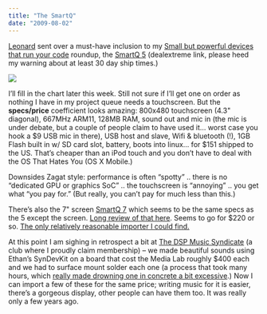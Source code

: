 ```yaml
---
title: "The SmartQ"
date: "2009-08-02"
---
```


[Leonard](http://randomfoo.net) sent over a must-have inclusion to my [Small but powerful devices that run your code](http://notes.variogr.am/post/145353397/small-but-powerful-devices-that-run-your-code) roundup, the [SmartQ 5](https://www.dealextreme.com/details.dx/sku.26366~r.69499297) (dealextreme link, please heed my warning about at least 30 day ship times.)

![](images/smartq_5_mid_1.jpg)

I’ll fill in the chart later this week. Still not sure if I’ll get one on order as nothing I have in my project queue needs a touchscreen. But the **specs/price** coefficient looks amazing: 800x480 touchscreen (4.3" diagonal), 667MHz ARM11, 128MB RAM, sound out and mic in (the mic is under debate, but a couple of people claim to have used it… worst case you hook a $9 USB mic in there), USB host and slave, Wifi & bluetooth (!), 1GB Flash built in w/ SD card slot, battery, boots into linux… for $151 shipped to the US. That’s cheaper than an iPod touch and you don’t have to deal with the OS That Hates You (OS X Mobile.)

Downsides Zagat style: performance is often “spotty” .. there is no “dedicated GPU or graphics SoC” .. the touchscreen is “annoying” .. you get what “you pay for.” (But really, you can’t pay for much less than this.)

There’s also the 7" screen [SmartQ 7](http://www.engadget.com/2009/05/27/smart-q7-reviewed-deemed-fairly-useful-for-fairly-basic-tasks/) which seems to be the same specs as the 5 except the screen. [Long review of that here](http://www.mobileread.com/forums/showthread.php?t=48934). Seems to go for $220 or so. [The only relatively reasonable importer I could find.](http://imobiledynamic.com/catalog/product_info.php?products_id=34&osCsid=b81b6d9ee77bbc2b95e32f9a484df5d0)

At this point I am sighing in retrospect a bit at [The DSP Music Syndicate](http://www.dspmusic.org/chiclet.html) (a club where I proudly claim membership) – we made beautiful sounds using Ethan’s SynDevKit on a board that cost the Media Lab roughly $400 each and we had to surface mount solder each one (a process that took many hours, which [really made drowning one in concrete a bit excessive](http://variogr.am/latest/?page_id=18).) Now I can import a few of these for the same price; writing music for it is easier, there’s a gorgeous display, other people can have them too. It was really only a few years ago.
